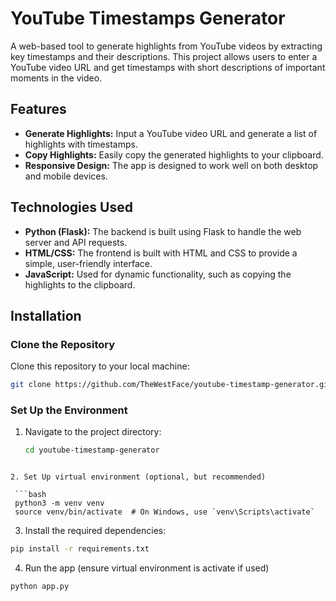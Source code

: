 # YouTube Timestamps Generator

A web-based tool to generate highlights from YouTube videos by extracting key timestamps and their descriptions. This project allows users to enter a YouTube video URL and get timestamps with short descriptions of important moments in the video.

## Features

- **Generate Highlights:** Input a YouTube video URL and generate a list of highlights with timestamps.
- **Copy Highlights:** Easily copy the generated highlights to your clipboard.
- **Responsive Design:** The app is designed to work well on both desktop and mobile devices.

## Technologies Used

- **Python (Flask):** The backend is built using Flask to handle the web server and API requests.
- **HTML/CSS:** The frontend is built with HTML and CSS to provide a simple, user-friendly interface.
- **JavaScript:** Used for dynamic functionality, such as copying the highlights to the clipboard.

## Installation

### Clone the Repository

Clone this repository to your local machine:

```bash
git clone https://github.com/TheWestFace/youtube-timestamp-generator.git
```

### Set Up the Environment

1. Navigate to the project directory:

   ```bash
   cd youtube-timestamp-generator
  ```

2. Set Up virtual environment (optional, but recommended)

   ```bash
   python3 -m venv venv
   source venv/bin/activate  # On Windows, use `venv\Scripts\activate`
  ```

3. Install the required dependencies:

```bash
pip install -r requirements.txt
```

4. Run the app (ensure virtual environment is activate if used)

```bash
python app.py
```
